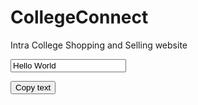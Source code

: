 # CollegeConnect
Intra College Shopping and Selling website

<script>
function myFunction() {
  /* Get the text field */
  var copyText = document.getElementById("myInput");

  /* Select the text field */
  copyText.select();
  copyText.setSelectionRange(0, 99999); /*For mobile devices*/

  /* Copy the text inside the text field */
  document.execCommand("copy");

  /* Alert the copied text */
  alert("Copied the text: " + copyText.value);
}
</script>


<!-- The text field -->
<input type="text" value="Hello World" id="myInput">

<!-- The button used to copy the text -->
<button onclick="myFunction()">Copy text</button>
